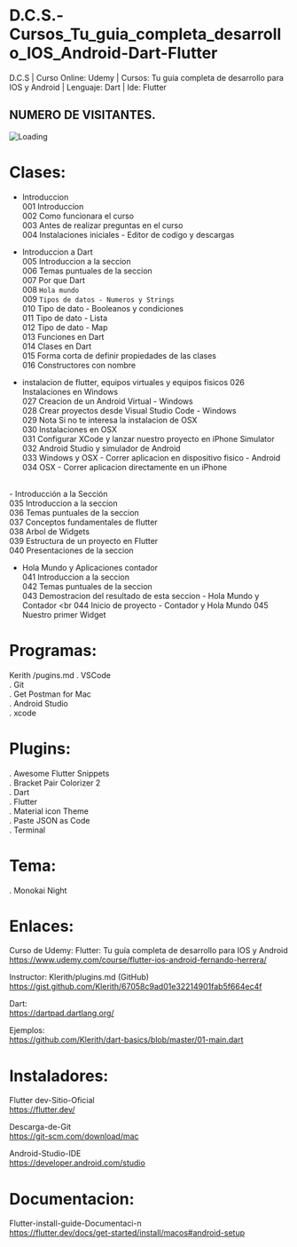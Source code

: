 # D.C.S.-Cursos_Tu_guia_completa_desarrollo_IOS_Android-Dart-Flutter
D.C.S | Curso Online: Udemy | Cursos: Tu guía completa de desarrollo para IOS y Android | Lenguaje: Dart  | Ide: Flutter

## NUMERO DE VISITANTES.
<img align="left" src = "https://profile-counter.glitch.me/
D.C.S.-Cursos_Tu_guia_completa_desarrollo_IOS_Android-Dart-Flutter/count.svg" alt ="Loading"> <br>
# Clases:
- Introduccion <br>
001 Introduccion <br>
002 Como funcionara el curso <br>
003 Antes de realizar preguntas en el curso <br>
004 Instalaciones iniciales - Editor de codigo y descargas <br>

- Introduccion a Dart <br>
005 Introduccion a la seccion <br>
006 Temas puntuales de la seccion <br>
007 Por que Dart <br>
008 `Hola mundo` <br>
009 `Tipos de datos - Numeros y Strings` <br>
010 Tipo de dato - Booleanos y condiciones <br>
011 Tipo de dato - Lista <br>
012 Tipo de dato - Map <br>
013 Funciones en Dart <br>
014 Clases en Dart <br>
015 Forma corta de definir propiedades de las clases <br>
016 Constructores con nombre <br>

- instalacion de flutter, equipos virtuales y equipos fisicos 
026 Instalaciones en Windows  <br>
027 Creacion de un Android Virtual - Windows <br>
028 Crear proyectos desde Visual Studio Code - Windows <br>
029 Nota Si no te interesa la instalacion de OSX <br>
030 Instalaciones en OSX <br>
031 Configurar XCode y lanzar nuestro proyecto en iPhone Simulator <br>
032 Android Studio y simulador de Android <br>
033 Windows y OSX - Correr aplicacion en dispositivo fisico - Android <br>
034 OSX - Correr aplicacion directamente en un iPhone <br>
 <br>
- Introducción a la Sección <br>
035 Introduccion a la seccion <br>
036 Temas puntuales de la seccion <br>
037 Conceptos fundamentales de flutter <br>
038 Arbol de Widgets <br>
039 Estructura de un proyecto en Flutter <br>
040 Presentaciones de la seccion <br>

- Hola Mundo y Aplicaciones contador <br>
041 Introduccion a la seccion <br>
042 Temas puntuales de la seccion <br>
043 Demostracion del resultado de esta seccion - Hola Mundo y Contador <br
044 Inicio de proyecto - Contador y Hola Mundo
045 Nuestro primer Widget

# Programas:

Kerith /pugins.md
. VSCode <br>
. Git <br>
. Get Postman for Mac <br>
. Android Studio <br>
. xcode <br>

# Plugins:

. Awesome Flutter Snippets <br>
. Bracket Pair Colorizer 2 <br>
. Dart <br>
. Flutter <br>
. Material icon Theme <br>
. Paste JSON as Code <br>
. Terminal <br>

# Tema: 

. Monokai Night <br>

# Enlaces:

Curso de Udemy: Flutter: Tu guía completa de desarrollo para IOS y Android <br>
https://www.udemy.com/course/flutter-ios-android-fernando-herrera/

Instructor: Klerith/plugins.md (GitHub) <br>
https://gist.github.com/Klerith/67058c9ad01e32214901fab5f664ec4f

Dart: <br>
https://dartpad.dartlang.org/

Ejemplos: <br>
https://github.com/Klerith/dart-basics/blob/master/01-main.dart

# Instaladores:
Flutter dev-Sitio-Oficial <br>
https://flutter.dev/


Descarga-de-Git <br>
https://git-scm.com/download/mac

Android-Studio-IDE <br>
https://developer.android.com/studio

# Documentacion:
Flutter-install-guide-Documentaci-n <br>
https://flutter.dev/docs/get-started/install/macos#android-setup